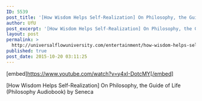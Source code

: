 ```yaml
---
ID: 5539
post_title: '[How Wisdom Helps Self-Realization] On Philosophy, the Guide of Life  (Audiobook) by Seneca'
author: UfU
post_excerpt: '[How Wisdom Helps Self-Realization] On Philosophy, the Guide of Life  (Philosophy Audiobook) by Seneca'
layout: post
permalink: >
  http://universalflowuniversity.com/entertainment/how-wisdom-helps-self-realization-on-philosophy-the-guide-of-life-audiobook-by-seneca/
published: true
post_date: 2015-10-20 03:11:25
---
```

[embed]https://www.youtube.com/watch?v=y4xI-DotcMY[/embed]<br>
<p>[How Wisdom Helps Self-Realization] On Philosophy, the Guide of Life  (Philosophy Audiobook) by Seneca</p>